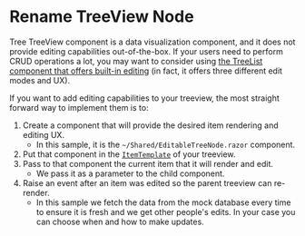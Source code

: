 # Rename TreeView Node

Tree TreeView component is a data visualization component, and it does not provide editing capabilities out-of-the-box. If your users need to perform CRUD operations a lot, you may want to consider using <a href="https://demos.telerik.com/blazor-ui/treelist/editing-inline" target="_blank">the TreeList component that offers built-in editing</a> (in fact, it offers three different edit modes and UX).

If you want to add editing capabilities to your treeview, the most straight forward way to implement them is to:

1. Create a component that will provide the desired item rendering and editing UX.
    * In this sample, it is the `~/Shared/EditableTreeNode.razor` component.
1. Put that component in the <a href="https://docs.telerik.com/blazor-ui/components/treeview/templates" target="_blank">`ItemTemplate`</a> of your treeview.
1. Pass to that component the current item that it will render and edit.
    * We pass it as a parameter to the child component.
1. Raise an event after an item was edited so the parent treeview can re-render.
    * In this sample we fetch the data from the mock database every time to ensure it is fresh and we get other people's edits. In your case you can choose when and how to make updates.
